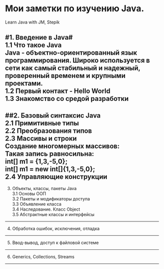 # Мои заметки по изучению Java.
Learn Java with JM, Stepik

#1. Введение в Java#  
1.1 Что такое Java  
Java - объектно-ориентированный язык программирования. Широко используется в сети как самый стабильный и надежный, проверенный временем и крупными проектами.  
1.2 Первый контакт - Hello World  
1.3 Знакомство со средой разработки   
----------------------  
##2. Базовый синтаксис Java  
2.1 Примитивные типы  
2.2 Преобразования типов  
2.3 Массивы и строки  
Создание многомерных массивов:  
Такая запись равносильна:  
int[] m1 = {1,3,-5,0};  
int[] m1 = new int[]{1,3,-5,0};  
2.4 Управляющие конструкции  
----------------------  
3. Объекты, классы, пакеты Java  
3.1 Основы ООП  
3.2 Пакеты и модификаторы доступа  
3.3 Объявление класса  
3.4 Наследование. Класс Object  
3.5 Абстрактные классы и интерфейсы  
----------------------  
4. Обработка ошибок, исключения, отладка  
----------------------  
5. Ввод-вывод, доступ к файловой системе  
----------------------  
6. Generics, Collections, Streams  
----------------------  
